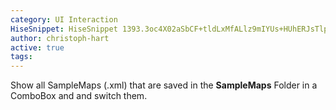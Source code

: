 ```yaml
---
category: UI Interaction
HiseSnippet: HiseSnippet 1393.3oc4X02aSbCF+tldLxMfALlz9mIYUs+HUhERJsTlpPDR5KqZDZTRgMMMIv8NmDSuy9jsuRKSSZej1Gg8QhuAaO12c4bRCckpACscR4Tdd0+7iedwI8D7.hTxENtU2+jDhi6U7FbBSMtyXLk4r6lNtWyqKVpHBTFq1mjfkRRniqakczLbqtni44MOrMNByBHkrbbdFmFPdLMlpJ41q02Sih1FGR1mFao8ps1Mfy5vi3o.dp30vIAGbHdD4IXsZK343dosBoJtXfBqHRG2EayCOYvX9qXY5+LpjdPDQSzzY.3nL1ayiB0HVy0oyXZTXuh8szww0qWYTnRVT3VdcogzI7KiFW2H.UZgc7vcgyBdMsgWiyO7bsf2hYv6FdCBDzDUoDM19TucYvA0PLbDXCqLccV3Kp30gCZvT0iwGR1V.DSrn1JMZbaz8ar7FW0+p924NnNBBrKPXTl4n9jgDAANdQC4BjZLAM.GmDAIFc4goQDe3rSpPGgEHI5AHSVT8QDUtV0VJ+KKsru18fDiShnfQ7gCQ3nnbO1EmHAYXEBKHHI9HRHhxrVRiBIB9KIAJ.MPzSXs5FO9fBzUBAvpGChps7FF.rSN.5viOfe.+XzOPC0fByBQ3vvYvS8iii.PwMl7BphDKeQ1J4WDSAiAekvY.QwtELc.IBfIG120kDPfw1ktsw35ujSY0V5mYKsrFUTVDkAw2TVfhxYHN6TdQuXBdTsfhU51vdNJkrr+u3ifG5PTsbFn7GY8HNNbhmJMUi3cAzrO4XHp..3W8e21L4foCDpN.pTq81w6xaXsodBWQ1iUSC4pvZhlUzvgyUVtqz4RySrtWh3rLrFKM9.hvJfYTDJpltp06sW0Z2TIHKRYoHmsKip1Kgvda0xN4gWcUcNp.UUlZ5qmWSaxGayO1gBEuet2ohnNF3a0iskyS2cSrBW3Tv+vZlPDJpd63tI4HnGbViipdaRjGp3IFcyOeg1puiP33IK+u0t0IkX4aaEiAYdteFPXRzcb+IulMOb7qgPqxemHdvgDlLgRh7+NrHwuKVPiO.6umXDl4Gh8IuB6azUk8YE8q6pesp90Z5WqqeIWGljbpNiP+Yc2HrZ5l15IU4Bfbho5Np6.xjT0I1SxduzI+7B2a30ipBFOe7tvbvKbx+9Fu4yEup2VCGB4.kfcQus+w2+CAsgxWkAka5MPAinhorQ4s5M3opWA0+.2TI4beSkdBhoKK80Vp8GsZmBgKwzb+8Vlk5Qw7T1TqUNv6SRfIuvoukMWtU+96H3oIyZ0adnIWYeAz+EhD1B1iQfvtxdO1Qvkxgv1w3KosndohQ5XUIm9jiHB4z7dRZLbzyXjHciRWWf0SkD8QMMnKVInGaqsYUZrO1bbCWeyP2bF5Ulg9tyPu5LzqMC88lgd8R5IMtxtGqc2mS00+SNec8Am0CCaeKMaSGMYgx3TlK2nLjafk0cUmyM8tzG0WD8CW21JmO392bW4pEXb.Ue5rE6HnDE3nw3Mg4fCwoQpBtMmBkc4LdxXNiFLcAAjfOZDQXi84tgdjRA0ikbtUq9vnSrzph9qa8X3tdXwz04uSwhlm+XwYcd8kdYvEo6wg9uwTxJ+ueJ4YE5tV9LRDr5B0G4myWwyzVGomB+uET6ySUvz0hIbdvXvAvn+.h8vvEzCXynano0.Z.gEZH9S3IWXyhImZgMKD5DT3JXuk+cys5cqPX5QGlK+EAyjirSokvELzPBl18AAkw3.A+4AY+1EMVurgCfRl4OoopWWMMpYwOSwyqQ8FNwvrpmGDnKD9FHBOeaV4BXycu.1r5Evl0t.1buKfMqeAr49moM5qI7nTEONqIIvn2VYIVtaMIwphyeAVcsdQC
author: christoph-hart
active: true
tags: 
---
```

Show all SampleMaps (.xml) that are saved in the **SampleMaps** Folder in a ComboBox and and switch them.

